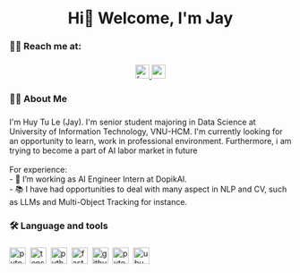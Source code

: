 <h1 align="center">Hi👋 Welcome, I'm Jay</h1>

###

<h3 align="left">👩‍💻  Reach me at:</h3>

###

<div align="center">
  <a href="https://www.facebook.com/tu.lehuy.75098/" target="_blank">
    <img src="https://img.shields.io/static/v1?message=L%E1%BB%85%20Huy%20T%E1%BB%AB&logo=facebook&label=&color=1877F2&logoColor=white&labelColor=&style=for-the-badge" height="25" alt="facebook logo"  />
  </a>
  <img src="https://img.shields.io/static/v1?message=tulehuy.003@gmail.com&logo=gmail&label=&color=D14836&logoColor=white&labelColor=&style=for-the-badge" height="25" alt="gmail logo"  />
</div>

###

<h3 align="left">👩‍💻  About Me</h3>

###

<p align="left">I'm Huy Tu Le (Jay). I'm senior student majoring in Data Science at University of Information Technology, VNU-HCM. I'm currently looking for an opportunity to learn, work in professional environment. Furthermore, i am trying to become a part of AI labor market in future<br><br>For experience:<br>- 🔭 I’m working as AI Engineer Intern at DopikAI.<br>- 📚 I have had opportunities to deal with many aspect in NLP and CV, such as LLMs and Multi-Object Tracking for instance.</p>

###

<h3 align="left">🛠 Language and tools</h3>

###

<div align="left">
  <img src="https://img.shields.io/badge/PyTorch-EE4C2C?logo=pytorch&logoColor=white&style=for-the-badge" height="29" alt="pytorch logo"  />
  <img width="" />
  <img src="https://img.shields.io/badge/TensorFlow-FF6F00?logo=tensorflow&logoColor=black&style=for-the-badge" height="29" alt="tensorflow logo"  />
  <img width="" />
  <img src="https://img.shields.io/badge/Python-3776AB?logo=python&logoColor=white&style=for-the-badge" height="29" alt="python logo"  />
  <img width="" />
  <img src="https://img.shields.io/badge/FastAPI-009688?logo=fastapi&logoColor=white&style=for-the-badge" height="29" alt="fastapi logo"  />
  <img width="" />
  <img src="https://img.shields.io/badge/GitHub-181717?logo=github&logoColor=white&style=for-the-badge" height="29" alt="github logo"  />
  <img width="" />
  <img src="https://img.shields.io/badge/Pytest-0A9EDC?logo=pytest&logoColor=white&style=for-the-badge" height="29" alt="pytest logo"  />
  <img width="" />
  <img src="https://img.shields.io/badge/Ubuntu-E95420?logo=ubuntu&logoColor=white&style=for-the-badge" height="29" alt="ubuntu logo"  />
</div>

###
